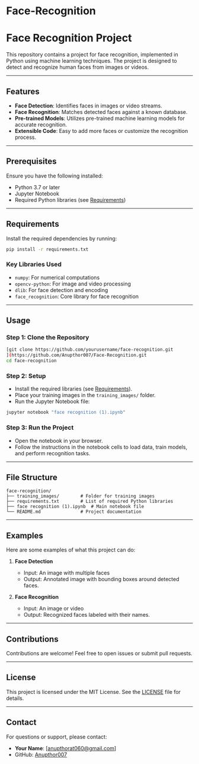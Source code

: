 # Face-Recognition
# Face Recognition Project

This repository contains a project for face recognition, implemented in Python using machine learning techniques. The project is designed to detect and recognize human faces from images or videos.

---

## Features
- **Face Detection**: Identifies faces in images or video streams.
- **Face Recognition**: Matches detected faces against a known database.
- **Pre-trained Models**: Utilizes pre-trained machine learning models for accurate recognition.
- **Extensible Code**: Easy to add more faces or customize the recognition process.

---

## Prerequisites

Ensure you have the following installed:

- Python 3.7 or later
- Jupyter Notebook
- Required Python libraries (see [Requirements](#requirements))

---

## Requirements

Install the required dependencies by running:

```bash
pip install -r requirements.txt
```

### Key Libraries Used
- `numpy`: For numerical computations
- `opencv-python`: For image and video processing
- `dlib`: For face detection and encoding
- `face_recognition`: Core library for face recognition

---

## Usage

### Step 1: Clone the Repository

```bash
[git clone https://github.com/yourusername/face-recognition.git
](https://github.com/Anupthor007/Face-Recognition.git
cd face-recognition
```

### Step 2: Setup

- Install the required libraries (see [Requirements](#requirements)).
- Place your training images in the `training_images/` folder.
- Run the Jupyter Notebook file:

```bash
jupyter notebook "face recognition (1).ipynb"
```

### Step 3: Run the Project

- Open the notebook in your browser.
- Follow the instructions in the notebook cells to load data, train models, and perform recognition tasks.

---

## File Structure

```
face-recognition/
├── training_images/        # Folder for training images
├── requirements.txt        # List of required Python libraries
├── face recognition (1).ipynb  # Main notebook file
└── README.md               # Project documentation
```

---

## Examples

Here are some examples of what this project can do:

1. **Face Detection**
   - Input: An image with multiple faces
   - Output: Annotated image with bounding boxes around detected faces.

2. **Face Recognition**
   - Input: An image or video
   - Output: Recognized faces labeled with their names.

---

## Contributions

Contributions are welcome! Feel free to open issues or submit pull requests.

---

## License

This project is licensed under the MIT License. See the [LICENSE](LICENSE) file for details.

---

## Contact

For questions or support, please contact:
- **Your Name**: [anupthorat060@gmail.com]
- GitHub: [Anupthor007](https://github.com/Anupthor007)
